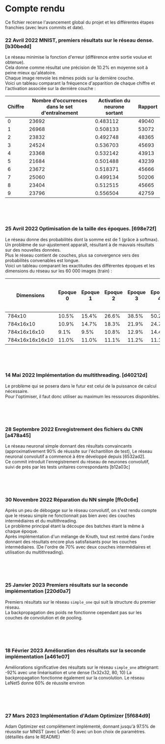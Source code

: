 # Compte rendu

Ce fichier recense l'avancement global du projet et les différentes étapes franchies (avec leurs commits et date).  

### **22 Avril 2022** MNIST, premiers résultats sur le réseau dense. [b30bedd]
Le réseau minimise la fonction d'erreur (différence entre sortie voulue et obtenue).  
Cela donne comme résultat une précision de 10.2% en moyenne soit à peine mieux qu'aléatoire.  
Chaque image renvoie les mêmes poids sur la dernière couche.  
Voici un tableau comparant la fréquence d'apparition de chaque chiffre et l'activation associée sur la dernière couche :

| Chiffre | Nombre d’occurrences dans le set d'entraînement | Activation du neurone sortant | Rapport |
| --- | --- | --- | --- |
| 0 | 23692 | 0.483112 | 49040 |
| 1 | 26968 | 0.508133 | 53072 |
| 2 | 23832 | 0.492748 | 48365 |
| 3 | 24524 | 0.536703 | 45693 |
| 4 | 23368 | 0.532142 | 43913 |
| 5 | 21684 | 0.501488 | 43239 |
| 6 | 23672 | 0.518371 | 45666 |
| 7 | 25060 | 0.499134 | 50206 |
| 8 | 23404 | 0.512515 | 45665 |
| 9 | 23796 | 0.556504 | 42759 |

<br/>
<br/>
<br/>

### **25 Avril 2022** Optimisation de la taille des époques. [698e72f]
Le réseau donne des probabilités dont la somme est de 1 (grâce à softmax).  
Un problème de sur-ajustement apparaît, résultant à de mauvais résultats sur des nouvelles données.  
Plus le réseau contient de couches, plus sa convergence vers des probabilités convenables est longue.  
Voici un tableau comparant les exactitudes des différentes époques et les dimensions du réseau sur les 60 000 images (train) :


| Dimensions | Epoque  0  | Epoque  1  | Epoque  2  | Epoque  3  | Epoque  4  | Epoque  5  | Epoque  6  | Epoque  7  | Epoque  8  | Epoque  9  | Epoque  10  | Epoque  11  | Epoque  12  | Epoque  13  | Epoque  14  | Epoque  15  | Epoque  16  | Epoque  17  | Epoque  18  | Epoque  19  | Epoque  20  | Epoque 1 nouveau dataset (t10k) |
| --- | --- | --- | --- | --- | --- | --- | --- | --- | --- | --- | --- | --- | --- | --- | --- | --- | --- | --- | --- | --- | --- | ------ |
| 784x10 | 10.5% |15.4% | 26.6% | 38.5% | 50.2% | 55.3% | 59.8% | 63.0% | 65.9% | 68.1% | 70.0% | 71.5% | 72.9% | 74.0% | 74.9% | 75.8% | 76.6% | 77.3% | 78.0% | 78.5% | 79.0% | 80.0% |
| 784x16x10 | 10.9% | 14.7% | 18.3% | 21.9% | 24.7% | 26.9% | 28.8% | 30.2% | 31.4% | 32.5% | 33.9% | 35.1% | 36.2% | 37.2% | 38.0% | 38.7% | 39.5% | 40.1% | 40.6% | 41.1% | 41.5% | 42.8% |
| 784x16x16x10 | 9.1% | 9.5% | 10.8% | 12.9% | 14.4% | 15.4% | 16.1% | 16.6% | 17.1% | 17.6% | 18.1% | 18.6% | 19.1% | 19.6% | 20.0% | 20.4% | 20.8% | 21.2% | 21.6% | 21.9% | 22.2% | 23.0% |
| 784x16x16x16x10 | 11.0% | 11.0% | 11.1% | 11.2% | 11.1% | 11.2% | 11.2% | 11.2% | 11.3% | 11.6% | 11.8% | 12.3% | 12.9% | 13.5% | 14.0% | 14.5% | 15.0% | 15.3% | 15.6% | 15.9% | 16.1% | 16.1% |

<br/>
<br/>
<br/>

### **14 Mai 2022** Implémentation du multithreading. [d40212d]
Le problème qui se posera dans le futur est celui de la puissance de calcul nécessaire.  
Pour l'optimiser, il faut donc utiliser au maximum les ressources disponibles.

<br/>
<br/>
<br/>

### **28 Septembre 2022** Enregistrement des fichiers du CNN [a478a45]
Le réseau neuronal simple donnant des résultats convaincants (approximativement 90% de réussite sur l'échantillon de test),
Le réseau neuronal convolutif a commencé à être développé depuis [6532ad2].  
Ce commit introduit l'enregistrement du réseau de neurones convolutif,
suivi de près par les tests unitaires correspondants [b12a03c]

<br/>
<br/>
<br/>

### **30 Novembre 2022** Réparation du NN simple [ffc0c6e]
Après un peu de débogage sur le réseau convolutif, on s'est rendu compte que le réseau simple ne fonctionnait pas bien avec des couches intermédiaires et du multithreading.  
Le problème principal étant la découpe des batches étant la même à chaque époque.  
Après implémentation d'un mélange de Knuth, tout est rentré dans l'ordre donnant des résultats encore plus satisfaisants pour les couches intermédiaires. (De l'ordre de 70% avec deux couches intermédiaires et utilisation du multithreading).

<br/>
<br/>
<br/>

### **25 Janvier 2023** Premiers résultats sur la seconde implémentation [220d0a7]
Premiers résultats sur le réseau `simple_one` qui suit la structure du premier réseau.  
La backpropagation des poids ne fonctionne cependant pas sur les couches de convolution et de pooling.

<br/>
<br/>
<br/>

### **18 Février 2023** Amélioration des résultats sur la seconde implémentation [a461e07]
Améliorations significative des résultats sur le réseau `simple_one` atteignant:
-92% avec une linéarisation et une dense (1x32x32, 80, 10)
La backpropagation fonctionne également sur la convolution.
Le réseau LeNet5 donne 60% de réussite environ

<br/>
<br/>
<br/>

### **27 Mars 2023** Implémentation d'Adam Optimizer [5f684d9]
Adam Optimizer est complètement implémenté, donnant jusqu'à 97.5% de réussite sur MNIST (avec LeNet-5) avec un bon choix de paramètres. (détaillés dans le README)